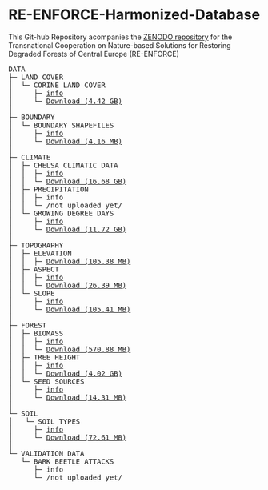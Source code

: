 # RE-ENFORCE-Harmonized-Database
This Git-hub Repository acompanies the [ZENODO repository](https://zenodo.org/uploads/17191513) for the Transnational Cooperation on Nature-based Solutions for Restoring Degraded Forests of Central Europe (RE-ENFORCE)

<pre>
DATA
├─ LAND COVER
│  └─ CORINE LAND COVER
│     ├─ <a href="info/info_CORINE_Land_Cover">info</a>
│     └─ <a href="https://zenodo.org/api/records/17191513/draft/files/CORINE_Land_Cover.zip/content">Download (4.42 GB)</a>
│
├─ BOUNDARY
│  └─ BOUNDARY SHAPEFILES
│     ├─ <a href="info/info_Shapefiles">info</a>
│     └─ <a href="https://zenodo.org/api/records/17191513/draft/files/shapefiles_of_areas.zip/content">Download (4.16 MB)</a>
│
├─ CLIMATE
│  ├─ CHELSA CLIMATIC DATA
│  │  ├─ <a href="info/info_CHELSA_climatic_data.md">info</a>
│  │  └─ <a href="https://zenodo.org/api/records/17191513/draft/files/Drought_CHELSA_data.zip/content">Download (16.68 GB)</a>
│  ├─ PRECIPITATION
│  │  ├─ info
│  │  └─ /not uploaded yet/
│  └─ GROWING DEGREE DAYS
│     ├─ <a href="info/info_GDD">info</a>
│     └─ <a href="https://zenodo.org/api/records/17191513/draft/files/Growing_degree_days_Bark_Beetle_EU.tif/content">Download (11.72 GB)</a>
│
├─ TOPOGRAPHY
│  ├─ ELEVATION
│  │  ├─ <a href="info/info_Elevation>info</a>
│  │  └─ <a href="https://zenodo.org/api/records/17191513/draft/files/TOPO_elevation_EU.tif/content">Download (105.38 MB)</a>
│  ├─ ASPECT
│  │  ├─ <a href="info/info_Aspect">info</a>
│  │  └─ <a href="https://zenodo.org/api/records/17191513/draft/files/TOPO_aspect_EU_factors.tif/content">Download (26.39 MB)</a>
│  └─ SLOPE
│     ├─ <a href="info/info_Slope">info</a>
│     └─ <a href="https://zenodo.org/api/records/17191513/draft/files/TOPO_slope_EU.tif/content">Download (105.41 MB)</a>
│
├─ FOREST
│  ├─ BIOMASS
│  │  ├─ <a href="info/info_Biomass">info</a>
│  │  └─ <a href="https://zenodo.org/api/records/17191513/draft/files/biomass.tif/content">Download (570.88 MB)</a>
│  ├─ TREE HEIGHT
│  │  ├─ <a href="info/info_Tree_height">info</a>
│  │  └─ <a href="https://zenodo.org/api/records/17191513/draft/files/Tree_height.tif/content">Download (4.02 GB)</a>
│  └─ SEED SOURCES
│     ├─ <a href="info/info_Seed_sources.md">info</a>
│     └─ <a href="https://zenodo.org/api/records/17191513/draft/files/seed_sources_EU.gpkg/content">Download (14.31 MB)</a>
│
└─ SOIL
│   └─ SOIL TYPES
│     ├─ <a href="info/info_Soil.md">info</a>
│     └─ <a href="https://zenodo.org/api/records/17191513/draft/files/seed_sources_EU.gpkg/content">Download (72.61 MB)</a>
│
└─ VALIDATION DATA
   └─ BARK BEETLE ATTACKS
      ├─ info
      └─ /not uploaded yet/
</pre>
